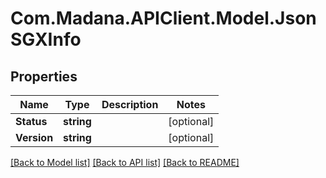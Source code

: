 
# Com.Madana.APIClient.Model.JsonSGXInfo

## Properties

Name | Type | Description | Notes
------------ | ------------- | ------------- | -------------
**Status** | **string** |  | [optional] 
**Version** | **string** |  | [optional] 

[[Back to Model list]](../README.md#documentation-for-models)
[[Back to API list]](../README.md#documentation-for-api-endpoints)
[[Back to README]](../README.md)

